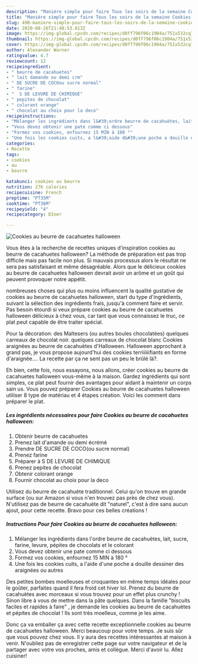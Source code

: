 ```yaml
---
description: "Manière simple pour faire Tous les soirs de la semaine Cookies au beurre de cacahuetes halloween"
title: "Manière simple pour faire Tous les soirs de la semaine Cookies au beurre de cacahuetes halloween"
slug: 490-maniere-simple-pour-faire-tous-les-soirs-de-la-semaine-cookies-au-beurre-de-cacahuetes-halloween
date: 2020-08-26T21:48:53.813Z
image: https://img-global.cpcdn.com/recipes/d0ff796f06c1904a/751x532cq70/cookies-au-beurre-de-cacahuetes-halloween-photo-principale-de-la-recette.jpg
thumbnail: https://img-global.cpcdn.com/recipes/d0ff796f06c1904a/751x532cq70/cookies-au-beurre-de-cacahuetes-halloween-photo-principale-de-la-recette.jpg
cover: https://img-global.cpcdn.com/recipes/d0ff796f06c1904a/751x532cq70/cookies-au-beurre-de-cacahuetes-halloween-photo-principale-de-la-recette.jpg
author: Alexander Warner
ratingvalue: 4.7
reviewcount: 12
recipeingredient:
- " beurre de cacahuetes"
- " lait damande ou demi crm"
- " DE SUCRE DE COCOou sucre normal"
- " farine"
- "  S DE LEVURE DE CHIMIQUE"
- " pepites de chocolat"
- " colorant orange"
- " chocolat au choix pour la deco"
recipeinstructions:
- "Mélanger les ingrédients dans l&#39;ordre beurre de cacahuètes, lait, sucre, farine, levure, pépites de chocolats et le colorant"
- "Vous devez obtenir une pate comme ci dessous"
- "Formez vos cookies, enfournez 15 MIN à 180 °"
- "Une fois les cookies cuits, a l&#39;aide d&#39;une poche a douille dessiner des araignées ou autres"
categories:
- Recette
tags:
- cookies
- au
- beurre

katakunci: cookies au beurre 
nutrition: 276 calories
recipecuisine: French
preptime: "PT35M"
cooktime: "PT36M"
recipeyield: "4"
recipecategory: Dîner

---
```



![Cookies au beurre de cacahuetes halloween](https://img-global.cpcdn.com/recipes/d0ff796f06c1904a/751x532cq70/cookies-au-beurre-de-cacahuetes-halloween-photo-principale-de-la-recette.jpg)

Vous êtes à la recherche de recettes uniques d'inspiration cookies au beurre de cacahuetes halloween? La méthode de préparation est pas trop difficile mais pas facile non plus. Si mauvais processus alors le résultat ne sera pas satisfaisant et même désagréable. Alors que le délicieux cookies au beurre de cacahuetes halloween devrait avoir un arôme et un goût qui peuvent provoquer notre appétit.

nombreuses choses qui plus ou moins influencent la qualité gustative de cookies au beurre de cacahuetes halloween, start du type d'ingrédients, suivant la sélection des ingrédients frais, jusqu'à comment faire et servir. Pas besoin étourdi si veux prépare cookies au beurre de cacahuetes halloween délicieux à chez vous, car tant que vous connaissez le truc, ce plat peut capable de être traiter spécial.

Pour la décoration: des Maltesers (ou autres boules chocolatées) quelques carreaux de chocolat noir. quelques carreaux de chocolat blanc Cookies araignées au beurre de cacahuètes d&#39;Halloween. Halloween approchant à grand pas, je vous propose aujourd&#39;hui des cookies terriiiiiifiants en forme d&#39;araignée…. La recette par ça ne sent pas un peu le brûlé là?.


Eh bien, cette fois, nous essayons, nous allons, créer cookies au beurre de cacahuetes halloween vous-même à la maison. Gardez ingrédients qui sont simples, ce plat peut fournir des avantages pour aidant à maintenir un corps sain us. Vous pouvez préparer Cookies au beurre de cacahuetes halloween utiliser 8 type de matériau et 4 étapes création. Voici les comment dans préparer le plat.

<!--inarticleads1-->

##### Les ingrédients nécessaires pour faire Cookies au beurre de cacahuetes halloween:

1. Obtenir  beurre de cacahuetes
1. Prenez  lait d&#39;amande ou demi écrémé
1. Prendre  DE SUCRE DE COCO(ou sucre normal)
1. Prenez  farine
1. Préparer  à S DE LEVURE DE CHIMIQUE
1. Prenez  pepites de chocolat
1. Obtenir  colorant orange
1. Fournir  chocolat au choix pour la deco


Utilisez du beurre de cacahuète traditionnel. Celui qu&#39;on trouve en grande surface (ou sur Amazon si vous n&#39;en trouvez pas près de chez vous). N&#39;utilisez pas de beurre de cacahuète dit &#34;naturel&#34;, c&#39;est à dire sans aucun ajout, pour cette recette. Bravo pour ces belles créations ! 

<!--inarticleads2-->

##### Instructions Pour faire Cookies au beurre de cacahuetes halloween:

1. Mélanger les ingrédients dans l&#39;ordre beurre de cacahuètes, lait, sucre, farine, levure, pépites de chocolats et le colorant
1. Vous devez obtenir une pate comme ci dessous
1. Formez vos cookies, enfournez 15 MIN à 180 °
1. Une fois les cookies cuits, a l&#39;aide d&#39;une poche a douille dessiner des araignées ou autres


Des petites bombes moelleuses et croquantes en même temps idéales pour le goûter, parfaites quand il fera froid cet hiver lol. Prenez du beurre de cacahuètes avec morceaux si vous trouvez pour un effet plus crunchy ! Sinon libre à vous de mettre dans la pâte quelques. Dans la famille &#34;biscuits faciles et rapides à faire&#34; , je demande les cookies au beurre de cacahuètes et pépites de chocolat ! Ils sont très moelleux, comme je les aime. 


Donc ça va emballer ça avec cette recette exceptionnelle cookies au beurre de cacahuetes halloween. Merci beaucoup pour votre temps. Je suis sûr que vous pouvez chez vous. Il y aura des recettes  intéressantes at maison à venir. N'oubliez pas de enregistrer cette page sur votre navigateur et de la partager avec votre vos proches, amis et collègue. Merci d'avoir lu. Allez cuisiner!
